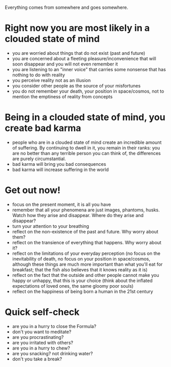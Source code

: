 Everything comes from somewhere and goes somewhere.

# Right now you are most likely in a clouded state of mind

- you are worried about things that do not exist (past and future)
- you are concerned about a fleeting pleasure/inconvenience that will soon disappear and you will not even remember it
- you are listening to an "inner voice" that carries some nonsense that has nothing to do with reality
- you perceive reality not as an illusion
- you consider other people as the source of your misfortunes
- you do not remember your death, your position in space/cosmos, not to mention the emptiness of reality from concepts

# Being in a clouded state of mind, you create bad karma

- people who are in a clouded state of mind create an incredible amount of suffering. By continuing to dwell in it, you remain in their ranks: you are no better than any terrible person you can think of, the differences are purely circumstantial.
- bad karma will bring you bad consequences
- bad karma will increase suffering in the world

# Get out now!

- focus on the present moment, it is all you have
- remember that all your phenomena are just images, phantoms, husks. Watch how they arise and disappear. Where do they arise and disappear?
- turn your attention to your breathing
- reflect on the non-existence of the past and future. Why worry about them?
- reflect on the transience of everything that happens. Why worry about it?
- reflect on the limitations of your everyday perception (no focus on the inevitability of death, no focus on your position in space/cosmos, although these things are much more important than what you'll eat for breakfast; that the fish also believes that it knows reality as it is)
- reflect on the fact that the outside and other people cannot make you happy or unhappy, that this is your choice (think about the inflated expectations of loved ones, the same gloomy poor souls)
- reflect on the happiness of being born a human in the 21st century

# Quick self-check

- are you in a hurry to close the Formula?
- don't you want to meditate?
- are you procrastinating?
- are you irritated with others?
- are you in a hurry to chew?
- are you snacking? not drinking water?
- don't you take a break?

